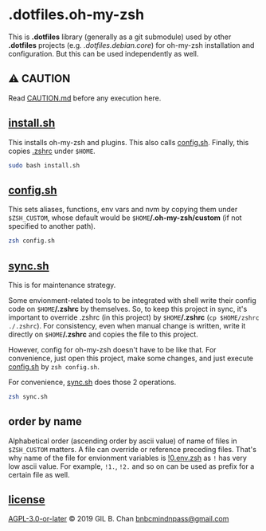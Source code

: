 # .dotfiles.oh-my-zsh

This is **.dotfiles** library (generally as a git submodule) used by other **.dotfiles** projects (e.g. *.dotfiles.debian.core*) for oh-my-zsh installation and configuration. But this can be used independently as well.

## :warning: CAUTION

Read [CAUTION.md](CAUTION.md) before any execution here.

## [install.sh](install.sh)

This installs oh-my-zsh and plugins. This also calls [config.sh](config.sh). Finally, this copies [.zshrc](.zshrc) under `$HOME`.

```bash
sudo bash install.sh
```

## [config.sh](config.sh)

This sets aliases, functions, env vars and nvm by copying them under `$ZSH_CUSTOM`, whose default would be `$HOME`**/.oh-my-zsh/custom** (if not specified to another path).

```bash
zsh config.sh
```

## [sync.sh](sync.sh)

This is for maintenance strategy.

Some envionment-related tools to be integrated with shell write their config code on `$HOME`**/.zshrc** by themselves. So, to keep this project in sync, it's important to override .zshrc (in this project) by `$HOME`**/.zshrc** (`cp $HOME/zshrc ./.zshrc`). For consistency, even when manual change is written, write it directly on `$HOME`**/.zshrc** and copies the file to this project.

However, config for oh-my-zsh doesn't have to be like that. For convenience, just open this project, make some changes, and just execute [config.sh](config.sh) by `zsh config.sh`.

For convenience, [sync.sh](sync.sh) does those 2 operations.

```bash
zsh sync.sh
```

## order by name

Alphabetical order (ascending order by ascii value) of name of files in `$ZSH_CUSTOM` matters. A file can override or reference preceding files. That's why name of the file for envionment variables is [!0.env.zsh](!0.env.zsh) as `!` has very low ascii value. For example, `!1.`, `!2.` and so on can be used as prefix for a certain file as well.

## [license](LICENSE)

[AGPL-3.0-or-later](LICENSE) © 2019 GIL B. Chan <bnbcmindnpass@gmail.com>
